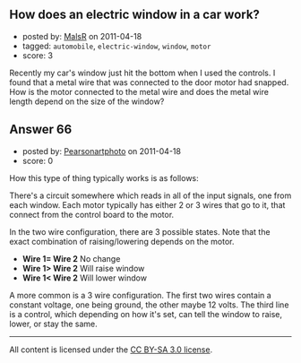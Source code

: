 ## How does an electric window in a car work?

- posted by: [MalsR](https://stackexchange.com/users/-1/31-malsr) on 2011-04-18
- tagged: `automobile`, `electric-window`, `window`, `motor`
- score: 3

Recently my car's window just hit the bottom when I used the controls. I found that a metal wire that was connected to the door motor had snapped. How is the motor connected to the metal wire and does the metal wire length depend on the size of the window?


## Answer 66

- posted by: [Pearsonartphoto](https://stackexchange.com/users/-1/67-pearsonartphoto) on 2011-04-18
- score: 0

How this type of thing typically works is as follows:

There's a circuit somewhere which reads in all of the input signals, one from each window. Each motor typically has either 2 or 3 wires that go to it, that connect from the control board to the motor.

In the two wire configuration, there are 3 possible states. Note that the exact combination of raising/lowering depends on the motor.

* **Wire 1= Wire 2**     No change
* **Wire 1> Wire 2**     Will raise window
* **Wire 1< Wire 2**     Will lower window

A more common is a 3 wire configuration. The first two wires contain a constant voltage, one being ground, the other maybe 12 volts. The third line is a control, which depending on how it's set, can tell the window to raise, lower, or stay the same.



---

All content is licensed under the [CC BY-SA 3.0 license](https://creativecommons.org/licenses/by-sa/3.0/).
